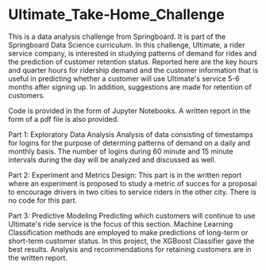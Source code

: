 # Ultimate_Take-Home_Challenge

This is a data analysis challenge from Springboard. It is part of the Springboard Data Science curriculum.
In this challenge, Ultimate, a rider service company, is interested in studying patterns of demand for rides
and the prediction of customer retention status. Reported here are the key hours and quarter hours for ridership demand
and the customer information that is useful in predicting whether a customer will use Ultimate's service 5-6 months after signing up.
In addition, suggestions are made for retention of customers.

Code is provided in the form of Jupyter Notebooks.
A written report in the form of a pdf file is also provided. 

Part 1: Exploratory Data Analysis 
Analysis of data consisting of timestamps for logins for the purpose of determing patterns of demand on
a daily and monthly basis. The number of logins during 60 minute and 15 minute intervals during the day will be analyzed and discussed as well.


Part 2: Experiment and Metrics Design:
This part is in the written report where an experiment is proposed to study a metric of succes for a proposal to encourage drivers in two cities to service riders in the other city. There is no code for this part.

Part 3: Predictive Modeling
Predicting which customers will continue to use Ultimate's ride service is the focus of this section.
Machine Learning Classification methods are employed to make predictions of long-term or short-term customer
status. In this project, the XGBoost Classifier gave the best results. Analysis and recommendations for
retaining customers are in the written report. 
